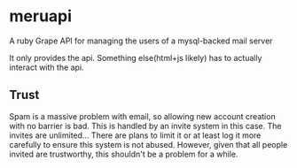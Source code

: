 meruapi
=======

A ruby Grape API for managing the users of a mysql-backed mail server

It only provides the api. Something else(html+js likely) has to actually
interact with the api.

Trust
-----

Spam is a massive problem with email, so allowing new account creation with no
barrier is bad. This is handled by an invite system in this case. The invites
are unlimited... There are plans to limit it or at least log it more carefully
to ensure this system is not abused. However, given that all people invited are
trustworthy, this shouldn't be a problem for a while.

